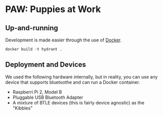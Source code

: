 # PAW: Puppies at Work


## Up-and-running

Development is made easier through the use of [Docker]().  

```
docker build -t hydrant .
```


## Deployment and Devices

We used the following hardware internally, but in reality, you can use any device that supports bluetoothe and can run a Docker container. 

- Raspberri Pi 2, Model B
- Pluggable USB Bluetooth Adapter 
- A mixture of BTLE devices (this is fairly device agnostic) as the "Kibbles"

